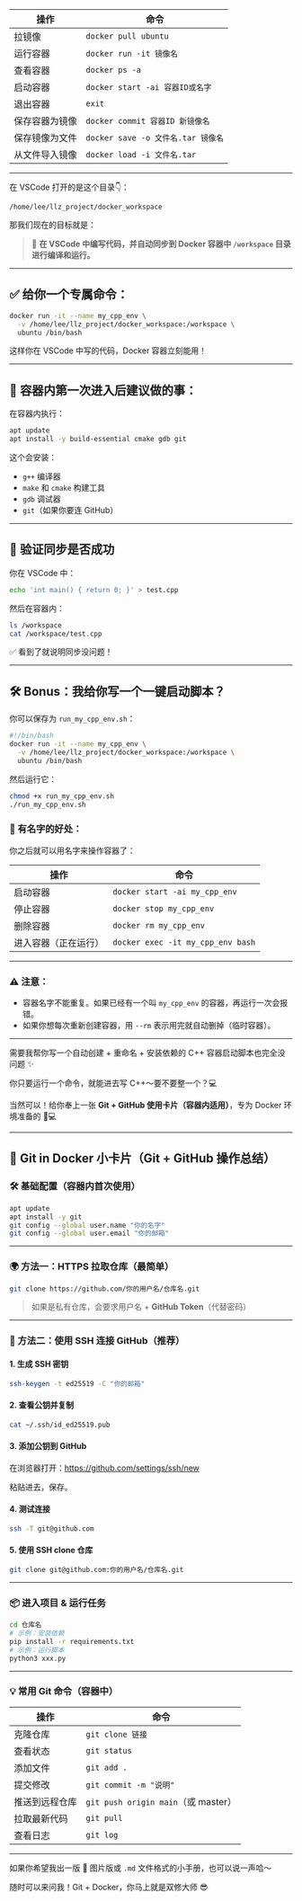 | 操作           | 命令                               |
| -------------- | ---------------------------------- |
| 拉镜像         | `docker pull ubuntu`               |
| 运行容器       | `docker run -it 镜像名`            |
| 查看容器       | `docker ps -a`                     |
| 启动容器       | `docker start -ai 容器ID或名字`    |
| 退出容器       | `exit`                             |
| 保存容器为镜像 | `docker commit 容器ID 新镜像名`    |
| 保存镜像为文件 | `docker save -o 文件名.tar 镜像名` |
| 从文件导入镜像 | `docker load -i 文件名.tar`        |


------
在 VSCode 打开的是这个目录👇：

```
/home/lee/llz_project/docker_workspace
```

那我们现在的目标就是：

> 🚀 **在 VSCode 中编写代码，并自动同步到 Docker 容器中 `/workspace` 目录进行编译和运行。**

------

## ✅ 给你一个专属命令：

```bash
docker run -it --name my_cpp_env \
  -v /home/lee/llz_project/docker_workspace:/workspace \
  ubuntu /bin/bash
```

这样你在 VSCode 中写的代码，Docker 容器立刻能用！

------

## 🔧 容器内第一次进入后建议做的事：

在容器内执行：

```bash
apt update
apt install -y build-essential cmake gdb git
```

这个会安装：

- `g++` 编译器
- `make` 和 `cmake` 构建工具
- `gdb` 调试器
- `git`（如果你要连 GitHub）

------

## 🔁 验证同步是否成功

你在 VSCode 中：

```bash
echo 'int main() { return 0; }' > test.cpp
```

然后在容器内：

```bash
ls /workspace
cat /workspace/test.cpp
```

✅ 看到了就说明同步没问题！

------

## 🛠️ Bonus：我给你写一个一键启动脚本？

你可以保存为 `run_my_cpp_env.sh`：

```bash
#!/bin/bash
docker run -it --name my_cpp_env \
  -v /home/lee/llz_project/docker_workspace:/workspace \
  ubuntu /bin/bash
```

然后运行它：

```bash
chmod +x run_my_cpp_env.sh
./run_my_cpp_env.sh
```


### 🧠 有名字的好处：

你之后就可以用名字来操作容器了：

| 操作                 | 命令                              |
| -------------------- | --------------------------------- |
| 启动容器             | `docker start -ai my_cpp_env`     |
| 停止容器             | `docker stop my_cpp_env`          |
| 删除容器             | `docker rm my_cpp_env`            |
| 进入容器（正在运行） | `docker exec -it my_cpp_env bash` |

------

### ⚠️ 注意：

- 容器名字不能重复。如果已经有一个叫 `my_cpp_env` 的容器，再运行一次会报错。
- 如果你想每次重新创建容器，用 `--rm` 表示用完就自动删掉（临时容器）。

------

需要我帮你写一个自动创建 + 重命名 + 安装依赖的 C++ 容器启动脚本也完全没问题 ✨

你只要运行一个命令，就能进去写 C++～要不要整一个？💻






当然可以！给你奉上一张 **Git + GitHub 使用卡片（容器内适用）**，专为 Docker 环境准备的 🧾💻

------

## 🚀 Git in Docker 小卡片（Git + GitHub 操作总结）

### 🛠️ 基础配置（容器内首次使用）

```bash
apt update
apt install -y git
git config --global user.name "你的名字"
git config --global user.email "你的邮箱"
```

------

### 🌍 方法一：HTTPS 拉取仓库（最简单）

```bash
git clone https://github.com/你的用户名/仓库名.git
```

> 如果是私有仓库，会要求用户名 + **GitHub Token**（代替密码）

------

### 🔐 方法二：使用 SSH 连接 GitHub（推荐）

#### 1. 生成 SSH 密钥

```bash
ssh-keygen -t ed25519 -C "你的邮箱"
```

#### 2. 查看公钥并复制

```bash
cat ~/.ssh/id_ed25519.pub
```

#### 3. 添加公钥到 GitHub

在浏览器打开：https://github.com/settings/ssh/new

粘贴进去，保存。

#### 4. 测试连接

```bash
ssh -T git@github.com
```

#### 5. 使用 SSH clone 仓库

```bash
git clone git@github.com:你的用户名/仓库名.git
```

------

### 📦 进入项目 & 运行任务

```bash
cd 仓库名
# 示例：安装依赖
pip install -r requirements.txt
# 示例：运行脚本
python3 xxx.py
```

------

### 💡 常用 Git 命令（容器中）

| 操作           | 命令                                |
| -------------- | ----------------------------------- |
| 克隆仓库       | `git clone 链接`                    |
| 查看状态       | `git status`                        |
| 添加文件       | `git add .`                         |
| 提交修改       | `git commit -m "说明"`              |
| 推送到远程仓库 | `git push origin main`（或 master） |
| 拉取最新代码   | `git pull`                          |
| 查看日志       | `git log`                           |

------

如果你希望我出一版 📸 图片版或 `.md` 文件格式的小手册，也可以说一声哈～

随时可以来问我！Git + Docker，你马上就是双修大师 😎